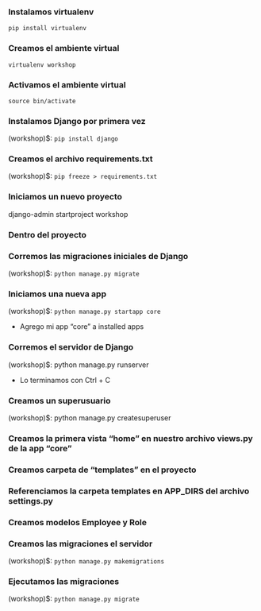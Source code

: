 ### Instalamos virtualenv

`pip install virtualenv`

### Creamos el ambiente virtual

`virtualenv workshop`

### Activamos el ambiente virtual

`source bin/activate`

### Instalamos Django por primera vez

(workshop)$: `pip install django`

### Creamos el archivo requirements.txt

(workshop)$: `pip freeze > requirements.txt`

### Iniciamos un nuevo proyecto
django-admin startproject workshop

### Dentro del proyecto

### Corremos las migraciones iniciales de Django
(workshop)$: `python manage.py migrate`

### Iniciamos una nueva app
(workshop)$: `python manage.py startapp core`
* Agrego mi app “core” a installed apps

### Corremos el servidor de Django
(workshop)$: python manage.py runserver
* Lo terminamos con Ctrl + C

### Creamos un superusuario
(workshop)$: python manage.py createsuperuser

### Creamos la primera vista “home” en nuestro archivo views.py de la app “core”
  
### Creamos carpeta de “templates” en el proyecto

### Referenciamos la carpeta templates en APP_DIRS del archivo settings.py

### Creamos modelos Employee y Role

### Creamos las migraciones el servidor
(workshop)$: `python manage.py makemigrations`
 
### Ejecutamos las migraciones 
 
(workshop)$: `python manage.py migrate`
   
